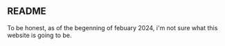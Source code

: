 ## README
To be honest, as of the begenning of febuary 2024, i'm not sure what this website is going to be.
